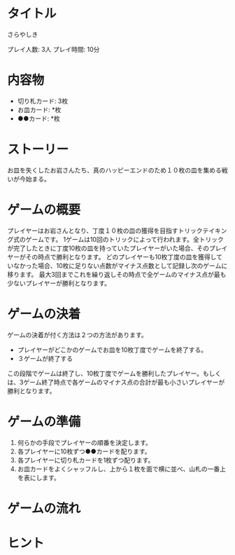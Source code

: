 # タイトル

さらやしき

プレイ人数: 3人
プレイ時間: 10分

# 内容物

* 切り札カード: 3枚
* お皿カード: *枚
* ●●カード: *枚

# ストーリー
お皿を失くしたお岩さんたち、真のハッピーエンドのため１０枚の皿を集める戦いが今始まる。

# ゲームの概要
プレイヤーはお岩さんとなり、丁度１０枚の皿の獲得を目指すトリックテイキング式のゲームです。
1ゲームは10回のトリックによって行われます。全トリックが完了したときに丁度10枚の皿を持っていたプレイヤーがいた場合、そのプレイヤーがその時点で勝利となります。
どのプレイヤーも10枚丁度の皿を獲得していなかった場合、10枚に足りない点数がマイナス点数として記録し次のゲームに移ります。
最大3回までこれを繰り返しその時点で全ゲームのマイナス点が最も少ないプレイヤーが勝利となります。

# ゲームの決着
ゲームの決着が付く方法は２つの方法があります。
* プレイヤーがどこかのゲームでお皿を10枚丁度でゲームを終了する。
* ３ゲームが終了する

この段階でゲームは終了し、10枚丁度でゲームを勝利したプレイヤー。もしくは、3ゲーム終了時点で各ゲームのマイナス点の合計が最も小さいプレイヤーが勝利となります。


# ゲームの準備
1. 何らかの手段でプレイヤーの順番を決定します。
2. 各プレイヤーに10枚ずつ●●カードを配ります。
3. 各プレイヤーに切り札カードを1枚ずつ配ります。
4. お皿カードをよくシャッフルし、上から１枚を面で横に並べ、山札の一番上を表にします。

# ゲームの流れ

# ヒント
